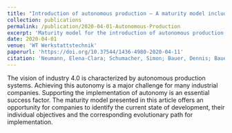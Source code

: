 ```yaml
---
title: "Introduction of autonomous production – A maturity model including recommended actions for manufacturing companies"
collection: publications
permalink: /publication/2020-04-01-Autonomous-Production
excerpt: 'Maturity model for the introduction of autonomous production.'
date: 2020-04-01
venue: 'WT Werkstattstechnik'
paperurl: 'https://doi.org/10.37544/1436-4980-2020-04-11'
citation: 'Neumann, Elena-Clara; Schumacher, Simon; Bauer, Dennis; Bauernhansl, Thomas; Lucht, Torben; Nyhuis, Peter (2020). &quot;Introduction of autonomous production – A maturity model including recommended actions for manufacturing companies&quot; <i>WT Werkstattstechnik</i>. 110(4), p. 177-183.'
---
```

The vision of industry 4.0 is characterized by autonomous production systems. Achieving this autonomy is a major challenge for many industrial companies. Supporting the implementation of autonomy is an essential success factor. The maturity model presented in this article offers an opportunity for companies to identify the current state of development, their individual objectives and the corresponding evolutionary path for implementation.
